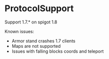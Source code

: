 ProtocolSupport
===============

Support 1.7.* on spigot 1.8

Known issues:
* Armor stand crashes 1.7 clients
* Maps are not supported
* Issues with falling blocks coords and teleport
